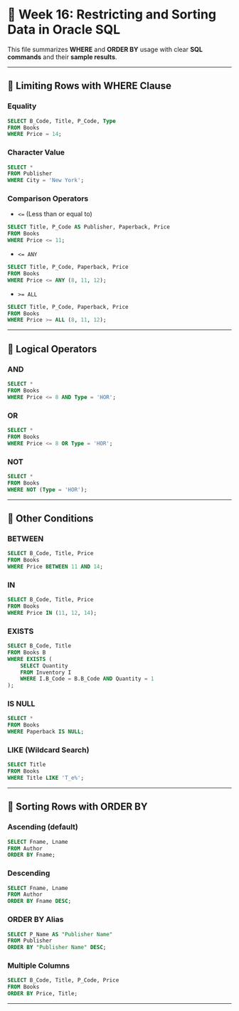 # 📄 Week 16: Restricting and Sorting Data in Oracle SQL

This file summarizes **WHERE** and **ORDER BY** usage with clear **SQL commands** and their **sample results**.

---

## 🔷 Limiting Rows with WHERE Clause

### Equality
```sql
SELECT B_Code, Title, P_Code, Type
FROM Books
WHERE Price = 14;
```

### Character Value
```sql
SELECT *
FROM Publisher
WHERE City = 'New York';
```

### Comparison Operators
- `<=` (Less than or equal to)
```sql
SELECT Title, P_Code AS Publisher, Paperback, Price
FROM Books
WHERE Price <= 11;
```

- `<= ANY`
```sql
SELECT Title, P_Code, Paperback, Price
FROM Books
WHERE Price <= ANY (8, 11, 12);
```

- `>= ALL`
```sql
SELECT Title, P_Code, Paperback, Price
FROM Books
WHERE Price >= ALL (8, 11, 12);
```

---

## 🔷 Logical Operators

### AND
```sql
SELECT *
FROM Books
WHERE Price <= 8 AND Type = 'HOR';
```

### OR
```sql
SELECT *
FROM Books
WHERE Price <= 8 OR Type = 'HOR';
```

### NOT
```sql
SELECT *
FROM Books
WHERE NOT (Type = 'HOR');
```

---

## 🔷 Other Conditions

### BETWEEN
```sql
SELECT B_Code, Title, Price
FROM Books
WHERE Price BETWEEN 11 AND 14;
```

### IN
```sql
SELECT B_Code, Title, Price
FROM Books
WHERE Price IN (11, 12, 14);
```

### EXISTS
```sql
SELECT B_Code, Title
FROM Books B
WHERE EXISTS (
    SELECT Quantity
    FROM Inventory I
    WHERE I.B_Code = B.B_Code AND Quantity = 1
);
```

### IS NULL
```sql
SELECT *
FROM Books
WHERE Paperback IS NULL;
```

### LIKE (Wildcard Search)
```sql
SELECT Title
FROM Books
WHERE Title LIKE 'T_e%';
```

---

## 🔷 Sorting Rows with ORDER BY

### Ascending (default)
```sql
SELECT Fname, Lname
FROM Author
ORDER BY Fname;
```

### Descending
```sql
SELECT Fname, Lname
FROM Author
ORDER BY Fname DESC;
```

### ORDER BY Alias
```sql
SELECT P_Name AS "Publisher Name"
FROM Publisher
ORDER BY "Publisher Name" DESC;
```

### Multiple Columns
```sql
SELECT B_Code, Title, P_Code, Price
FROM Books
ORDER BY Price, Title;
```

---


